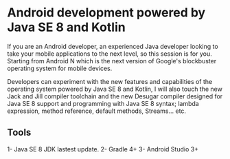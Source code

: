 # Android development powered by Java SE 8 and Kotlin
If you are an Android developer, an experienced Java developer looking to take your mobile applications to the next level, so this session is for you. Starting from Android N which is the next version of Google's blockbuster operating system for mobile devices.   

Developers can experiment with the new features and capabilities of the operating system powered by Java SE 8 and Kotlin, I will also touch the new Jack and Jill compiler toolchain and the new Desugar compiler designed for Java SE 8 support and programming with Java SE 8 syntax; lambda expression, method reference, default methods, Streams... etc.

## Tools
1- Java SE 8 JDK lastest update.
2- Gradle 4+
3- Android Studio 3+
